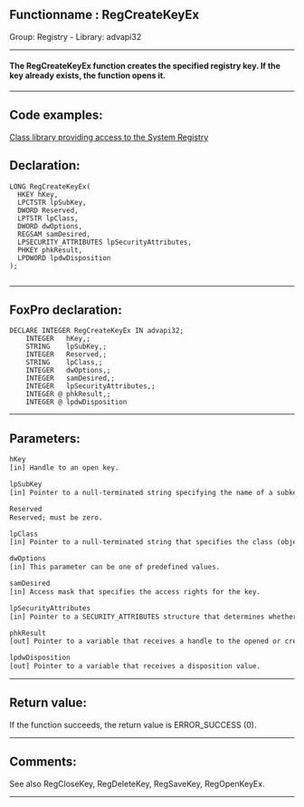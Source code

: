 <link rel="stylesheet" type="text/css" href="../../css/win32api.css">  
<link rel="stylesheet" href="https://cdnjs.cloudflare.com/ajax/libs/font-awesome/4.7.0/css/font-awesome.min.css">

## Functionname : RegCreateKeyEx
Group: Registry - Library: advapi32    
***  


#### The RegCreateKeyEx function creates the specified registry key. If the key already exists, the function opens it.
***  


## Code examples:
[Class library providing access to the System Registry](../../samples/sample_472.md)  

## Declaration:
```foxpro  
LONG RegCreateKeyEx(
  HKEY hKey,
  LPCTSTR lpSubKey,
  DWORD Reserved,
  LPTSTR lpClass,
  DWORD dwOptions,
  REGSAM samDesired,
  LPSECURITY_ATTRIBUTES lpSecurityAttributes,
  PHKEY phkResult,
  LPDWORD lpdwDisposition
);
  
```  
***  


## FoxPro declaration:
```foxpro  
DECLARE INTEGER RegCreateKeyEx IN advapi32;
	INTEGER   hKey,;
	STRING    lpSubKey,;
	INTEGER   Reserved,;
	STRING    lpClass,;
	INTEGER   dwOptions,;
	INTEGER   samDesired,;
	INTEGER   lpSecurityAttributes,;
	INTEGER @ phkResult,;
	INTEGER @ lpdwDisposition  
```  
***  


## Parameters:
```txt  
hKey
[in] Handle to an open key.

lpSubKey
[in] Pointer to a null-terminated string specifying the name of a subkey that this function opens or creates.

Reserved
Reserved; must be zero.

lpClass
[in] Pointer to a null-terminated string that specifies the class (object type) of this key.

dwOptions
[in] This parameter can be one of predefined values.

samDesired
[in] Access mask that specifies the access rights for the key.

lpSecurityAttributes
[in] Pointer to a SECURITY_ATTRIBUTES structure that determines whether the returned handle can be inherited by child processes.

phkResult
[out] Pointer to a variable that receives a handle to the opened or created key.

lpdwDisposition
[out] Pointer to a variable that receives a disposition value.  
```  
***  


## Return value:
If the function succeeds, the return value is ERROR_SUCCESS (0).  
***  


## Comments:
See also RegCloseKey, RegDeleteKey, RegSaveKey, RegOpenKeyEx.  
  
***  


